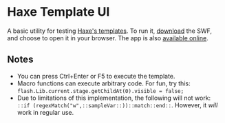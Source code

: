 Haxe Template UI
================

A basic utility for testing [Haxe's templates](http://old.haxe.org/doc/cross/template). To run it, [download](https://github.com/player-03/Haxe-Template-UI/raw/master/bin/flash/bin/TemplateUI.swf) the SWF, and choose to open it in your browser. The app is also [available online](http://www.fastswf.com/B4-PUFA).

Notes
-----

- You can press Ctrl+Enter or F5 to execute the template.
- Macro functions can execute arbitrary code. For fun, try this: `flash.Lib.current.stage.getChildAt(0).visible = false;`
- Due to limitations of this implementation, the following will not work: <br>`::if (regexMatch("w",::sampleVar::))::match::end::`. However, it _will_ work in regular use.
